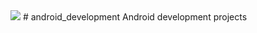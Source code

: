 <img src="https://raw.github.com/TeamBliss-LP/android/lp5.1/bliss-logo.png">
# android_development
Android development projects
